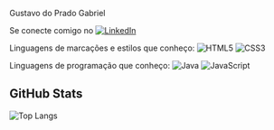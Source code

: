 Gustavo do Prado Gabriel

Se conecte comigo no [![LinkedIn](https://img.shields.io/badge/LinkedIn-000?style=for-the-badge&logo=linkedin&logoColor=0E76A8)](https://www.linkedin.com/in/gustavo-dornelas-627ab2169)

Linguagens de marcações e estilos que conheço:
![HTML5](https://img.shields.io/badge/HTML5-000?style=for-the-badge&logo=html5)
	![CSS3](https://img.shields.io/badge/CSS3-000?style=for-the-badge&logo=css3&logoColor=264CE4)

Linguagens de programação que conheço:
![Java](https://img.shields.io/badge/Java-000?style=for-the-badge&logo=java)
![JavaScript](https://img.shields.io/badge/JavaScript-000?style=for-the-badge&logo=javascript)

## GitHub Stats
![Top Langs](https://github-readme-stats-git-masterrstaa-rickstaa.vercel.app/api/top-langs/?username=gustavodornelas&layout=compact&bg_color=000&border_color=30A3DC&title_color=E94D5F&text_color=FFF)